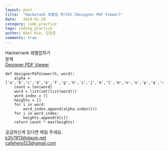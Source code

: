 ```yaml
---
layout: post
title:  "Hackerank 레벨업 하기29 [Designer PDF Viewer]"
date:   2019-01-20
category: code_practice
tags: coding_practice
author: Khel Kim, 김현호
comments: true
---
```


Hackerrank 레벨업하기  
문제  
[Designer PDF Viewer](https://www.hackerrank.com/challenges/designer-pdf-viewer/problem)

~~~
def designerPdfViewer(h, word):
    alpha = ['a','b','c','d','e','f','g','h','i','j','k','l','m','n','o','p','q','r','s','t','u','v','w','x','y','z']
    count = len(word)
    word = list(set(list(word)))
    word_index = []
    heights = []
    for i in word:
        word_index.append(alpha.index(i))
    for i in word_index:
        heights.append(h[i])
    return count * max(heights)
~~~

궁금하신게 있다면 메일 주세요.  
k2h7913@daum.net  
cafehero123@gmail.com
